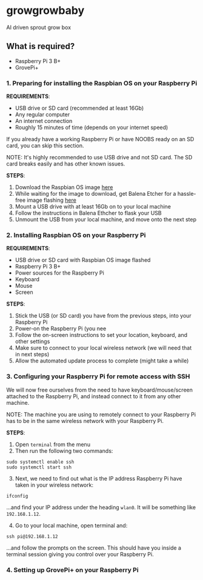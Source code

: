 # growgrowbaby
AI driven sprout grow box

## What is required?

- Raspberry Pi 3 B+
- GrovePi+

### 1. Preparing for installing the Raspbian OS on your Raspberry Pi

**REQUIREMENTS**:

- USB drive or SD card (recommended at least 16Gb)
- Any regular computer
- An internet connection
- Roughly 15 minutes of time (depends on your internet speed)

If you already have a working Raspberry Pi or have NOOBS ready on an SD card, you can skip this section.

NOTE: It's highly recommended to use USB drive and not SD card. The SD card breaks easily and has other known issues. 

**STEPS**:

1) Download the Raspbian OS image [here](https://www.raspberrypi.org/downloads/raspbian/)
2) While waiting for the image to download, get Balena Etcher for a hassle-free image flashing [here](https://www.balena.io/etcher/)
3) Mount a USB drive with at least 16Gb on to your local machine
4) Follow the instructions in Balena Ethcher to flask your USB 
5) Unmount the USB from your local machine, and move onto the next step

### 2. Installing Raspbian OS on your Raspberry Pi

**REQUIREMENTS**:

- USB drive or SD card with Raspbian OS image flashed
- Raspberry Pi 3 B+
- Power sources for the Raspberry Pi
- Keyboard
- Mouse
- Screen

**STEPS**:

1) Stick the USB (or SD card) you have from the previous steps, into your Raspberry Pi
2) Power-on the Raspberry Pi (you nee
3) Follow the on-screen instructions to set your location, keyboard, and other settings
4) Make sure to connect to your local wireless network (we will need that in next steps)
5) Allow the automated update process to complete (might take a while)

### 3. Configuring your Raspberry Pi for remote access with SSH

We will now free ourselves from the need to have keyboard/mouse/screen attached to the Raspberry Pi, and instead connect to it from any other machine. 

NOTE: The machine you are using to remotely connect to your Raspberry Pi has to be in the same wireless network with your Raspberry Pi. 

**STEPS**:

1) Open `terminal` from the menu
2) Then run the following two commands:

```
sudo systemctl enable ssh
sudo systemctl start ssh
```

3) Next, we need to find out what is the IP address Raspberry Pi have taken in your wireless network:

```
ifconfig
```

...and find your IP address under the heading `wlan0`. It will be something like `192.168.1.12`.

4) Go to your local machine, open terminal and: 

```
ssh pi@192.168.1.12
```

...and follow the prompts on the screen. This should have you inside a terminal session giving you control over your Raspberry Pi. 

### 4. Setting up GrovePi+ on your Raspberry Pi

